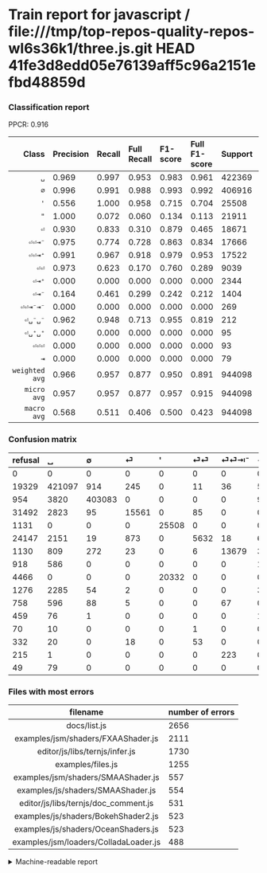 # Train report for javascript / file:///tmp/top-repos-quality-repos-wl6s36k1/three.js.git HEAD 41fe3d8edd05e76139aff5c96a2151efbd48859d

### Classification report

PPCR: 0.916

| Class | Precision | Recall | Full Recall | F1-score | Full F1-score | Support | Full Support | PPCR |
|------:|:----------|:-------|:------------|:---------|:---------|:--------|:-------------|:-----|
| `␣` | 0.969| 0.997| 0.953| 0.983| 0.961| 422369| 441698| 0.956 |
| `∅` | 0.996| 0.991| 0.988| 0.993| 0.992| 406916| 407870| 0.998 |
| `'` | 0.556| 1.000| 0.958| 0.715| 0.704| 25508| 26639| 0.958 |
| `"` | 1.000| 0.072| 0.060| 0.134| 0.113| 21911| 26377| 0.831 |
| `⏎` | 0.930| 0.833| 0.310| 0.879| 0.465| 18671| 50163| 0.372 |
| `⏎⏎⇥⁻` | 0.975| 0.774| 0.728| 0.863| 0.834| 17666| 18796| 0.940 |
| `⏎⏎⇥⁺` | 0.991| 0.967| 0.918| 0.979| 0.953| 17522| 18440| 0.950 |
| `⏎⏎` | 0.973| 0.623| 0.170| 0.760| 0.289| 9039| 33186| 0.272 |
| `⏎⇥⁺` | 0.000| 0.000| 0.000| 0.000| 0.000| 2344| 3620| 0.648 |
| `⏎⇥⁻` | 0.164| 0.461| 0.299| 0.242| 0.212| 1404| 2162| 0.649 |
| `⏎⏎⇥⁻⇥⁻` | 0.000| 0.000| 0.000| 0.000| 0.000| 269| 484| 0.556 |
| `⏎␣⁻␣⁻` | 0.962| 0.948| 0.713| 0.955| 0.819| 212| 282| 0.752 |
| `⏎␣⁺␣⁺` | 0.000| 0.000| 0.000| 0.000| 0.000| 95| 554| 0.171 |
| `⏎⏎⏎` | 0.000| 0.000| 0.000| 0.000| 0.000| 93| 425| 0.219 |
| `⇥` | 0.000| 0.000| 0.000| 0.000| 0.000| 79| 128| 0.617 |
| `weighted avg` | 0.966| 0.957| 0.877| 0.950| 0.891| 944098| 1030824| 0.916 |
| `micro avg` | 0.957| 0.957| 0.877| 0.957| 0.915| 944098| 1030824| 0.916 |
| `macro avg` | 0.568| 0.511| 0.406| 0.500| 0.423| 944098| 1030824| 0.916 |

### Confusion matrix

|refusal|  ␣| ∅| ⏎| '| ⏎⏎| ⏎⏎⇥⁻| ⏎⏎⇥⁺| "| ⏎⇥⁺| ⏎⇥⁻| ⏎␣⁺␣⁺| ⏎␣⁻␣⁻| ⏎⏎⏎| ⏎⏎⇥⁻⇥⁻| ⇥| 
|:---|:---|:---|:---|:---|:---|:---|:---|:---|:---|:---|:---|:---|:---|:---|:---|
|0 |0 |0 |0 |0 |0 |0 |0 |0 |0 |0 |0 |0 |0 |0 |0 |
|19329 |421097 |914 |245 |0 |11 |36 |58 |0 |0 |0 |0 |8 |0 |0 |0 |
|954 |3820 |403083 |0 |0 |0 |0 |9 |0 |0 |4 |0 |0 |0 |0 |0 |
|31492 |2823 |95 |15561 |0 |85 |0 |0 |0 |0 |104 |0 |0 |3 |0 |0 |
|1131 |0 |0 |0 |25508 |0 |0 |0 |0 |0 |0 |0 |0 |0 |0 |0 |
|24147 |2151 |19 |873 |0 |5632 |18 |60 |0 |0 |266 |0 |0 |20 |0 |0 |
|1130 |809 |272 |23 |0 |6 |13679 |3 |0 |0 |2870 |0 |0 |4 |0 |0 |
|918 |586 |0 |0 |0 |0 |0 |16936 |0 |0 |0 |0 |0 |0 |0 |0 |
|4466 |0 |0 |0 |20332 |0 |0 |0 |1579 |0 |0 |0 |0 |0 |0 |0 |
|1276 |2285 |54 |2 |0 |0 |0 |3 |0 |0 |0 |0 |0 |0 |0 |0 |
|758 |596 |88 |5 |0 |0 |67 |0 |0 |0 |647 |0 |0 |1 |0 |0 |
|459 |76 |1 |0 |0 |0 |0 |18 |0 |0 |0 |0 |0 |0 |0 |0 |
|70 |10 |0 |0 |0 |1 |0 |0 |0 |0 |0 |0 |201 |0 |0 |0 |
|332 |20 |0 |18 |0 |53 |0 |0 |0 |0 |2 |0 |0 |0 |0 |0 |
|215 |1 |0 |0 |0 |0 |223 |0 |0 |0 |44 |0 |0 |1 |0 |0 |
|49 |79 |0 |0 |0 |0 |0 |0 |0 |0 |0 |0 |0 |0 |0 |0 |

### Files with most errors

| filename | number of errors|
|:----:|:-----|
| docs/list.js | 2656 |
| examples/jsm/shaders/FXAAShader.js | 2111 |
| editor/js/libs/ternjs/infer.js | 1730 |
| examples/files.js | 1255 |
| examples/jsm/shaders/SMAAShader.js | 557 |
| examples/js/shaders/SMAAShader.js | 554 |
| editor/js/libs/ternjs/doc_comment.js | 531 |
| examples/js/shaders/BokehShader2.js | 523 |
| examples/js/shaders/OceanShaders.js | 523 |
| examples/jsm/loaders/ColladaLoader.js | 488 |

<details>
    <summary>Machine-readable report</summary>
```json
{
  "cl_report": {"\"": {"f1-score": 0.13444018731375051, "precision": 1.0, "recall": 0.0720642599607503, "support": 21911}, "\u0027": {"f1-score": 0.7150305544654371, "precision": 0.5564572425828971, "recall": 1.0, "support": 25508}, "macro avg": {"f1-score": 0.5002724972281997, "precision": 0.5678935824797356, "recall": 0.5110633550304288, "support": 944098}, "micro avg": {"f1-score": 0.9574461549542527, "precision": 0.9574461549542527, "recall": 0.9574461549542527, "support": 944098}, "weighted avg": {"f1-score": 0.9499935777862553, "precision": 0.9662636680931602, "recall": 0.9574461549542527, "support": 944098}, "\u21e5": {"f1-score": 0.0, "precision": 0.0, "recall": 0.0, "support": 79}, "\u2205": {"f1-score": 0.9934979949275486, "precision": 0.9964328621646075, "recall": 0.9905803654808364, "support": 406916}, "\u23ce": {"f1-score": 0.8792022148143963, "precision": 0.9302923417229628, "recall": 0.8334315248245943, "support": 18671}, "\u23ce\u21e5\u207a": {"f1-score": 0.0, "precision": 0.0, "recall": 0.0, "support": 2344}, "\u23ce\u21e5\u207b": {"f1-score": 0.24227672720464333, "precision": 0.16433832867665735, "recall": 0.46082621082621084, "support": 1404}, "\u23ce\u23ce": {"f1-score": 0.7596951507385175, "precision": 0.9730476848652384, "recall": 0.6230777740900542, "support": 9039}, "\u23ce\u23ce\u21e5\u207a": {"f1-score": 0.9787049611372763, "precision": 0.9911628723591034, "recall": 0.966556329186166, "support": 17522}, "\u23ce\u23ce\u21e5\u207b": {"f1-score": 0.8633279686957619, "precision": 0.975468872566498, "recall": 0.7743122381976678, "support": 17666}, "\u23ce\u23ce\u21e5\u207b\u21e5\u207b": {"f1-score": 0.0, "precision": 0.0, "recall": 0.0, "support": 269}, "\u23ce\u23ce\u23ce": {"f1-score": 0.0, "precision": 0.0, "recall": 0.0, "support": 93}, "\u23ce\u2423\u207a\u2423\u207a": {"f1-score": 0.0, "precision": 0.0, "recall": 0.0, "support": 95}, "\u23ce\u2423\u207b\u2423\u207b": {"f1-score": 0.9548693586698338, "precision": 0.9617224880382775, "recall": 0.9481132075471698, "support": 212}, "\u2423": {"f1-score": 0.9830423404558304, "precision": 0.9694810442197935, "recall": 0.9969884153429821, "support": 422369}},
  "cl_report_full": {"\"": {"f1-score": 0.11296322792960366, "precision": 1.0, "recall": 0.05986275922204951, "support": 26377}, "\u0027": {"f1-score": 0.703872845927786, "precision": 0.5564572425828971, "recall": 0.9575434513307557, "support": 26639}, "macro avg": {"f1-score": 0.4228484022637297, "precision": 0.5678935824797356, "recall": 0.4064782204649787, "support": 1030824}, "micro avg": {"f1-score": 0.9154012158454865, "precision": 0.9574461549542527, "recall": 0.8768936307264867, "support": 1030824}, "weighted avg": {"f1-score": 0.8905200191834356, "precision": 0.962365690900787, "recall": 0.8768936307264867, "support": 1030824}, "\u21e5": {"f1-score": 0.0, "precision": 0.0, "recall": 0.0, "support": 128}, "\u2205": {"f1-score": 0.9923313261020487, "precision": 0.9964328621646075, "recall": 0.9882634172653051, "support": 407870}, "\u23ce": {"f1-score": 0.46527134100762446, "precision": 0.9302923417229628, "recall": 0.31020871957418816, "support": 50163}, "\u23ce\u21e5\u207a": {"f1-score": 0.0, "precision": 0.0, "recall": 0.0, "support": 3620}, "\u23ce\u21e5\u207b": {"f1-score": 0.21216592884079358, "precision": 0.16433832867665735, "recall": 0.2992599444958372, "support": 2162}, "\u23ce\u23ce": {"f1-score": 0.28901318827936573, "precision": 0.9730476848652384, "recall": 0.16971011872476346, "support": 33186}, "\u23ce\u23ce\u21e5\u207a": {"f1-score": 0.953415711993695, "precision": 0.9911628723591034, "recall": 0.9184381778741866, "support": 18440}, "\u23ce\u23ce\u21e5\u207b": {"f1-score": 0.8336024863646058, "precision": 0.975468872566498, "recall": 0.7277612257927218, "support": 18796}, "\u23ce\u23ce\u21e5\u207b\u21e5\u207b": {"f1-score": 0.0, "precision": 0.0, "recall": 0.0, "support": 484}, "\u23ce\u23ce\u23ce": {"f1-score": 0.0, "precision": 0.0, "recall": 0.0, "support": 425}, "\u23ce\u2423\u207a\u2423\u207a": {"f1-score": 0.0, "precision": 0.0, "recall": 0.0, "support": 554}, "\u23ce\u2423\u207b\u2423\u207b": {"f1-score": 0.8187372708757639, "precision": 0.9617224880382775, "recall": 0.7127659574468085, "support": 282}, "\u2423": {"f1-score": 0.9613527066346593, "precision": 0.9694810442197935, "recall": 0.9533595352480654, "support": 441698}},
  "ppcr": 0.9158673061550759
}
```
</details>
